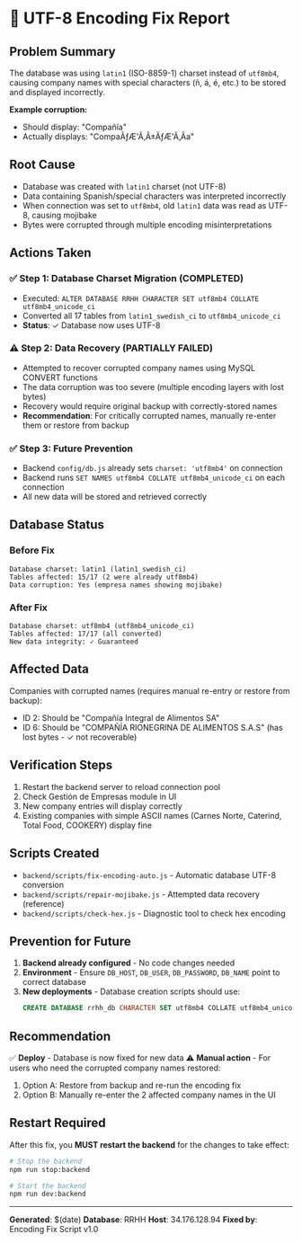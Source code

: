 # 🔧 UTF-8 Encoding Fix Report

## Problem Summary
The database was using `latin1` (ISO-8859-1) charset instead of `utf8mb4`, causing company names with special characters (ñ, á, é, etc.) to be stored and displayed incorrectly.

**Example corruption:**
- Should display: "Compañía" 
- Actually displays: "CompaÃƒÆ'Ã‚Â±ÃƒÆ'Ã‚Â­a"

## Root Cause
- Database was created with `latin1` charset (not UTF-8)
- Data containing Spanish/special characters was interpreted incorrectly
- When connection was set to `utf8mb4`, old `latin1` data was read as UTF-8, causing mojibake
- Bytes were corrupted through multiple encoding misinterpretations

## Actions Taken

### ✅ Step 1: Database Charset Migration (COMPLETED)
- Executed: `ALTER DATABASE RRHH CHARACTER SET utf8mb4 COLLATE utf8mb4_unicode_ci`
- Converted all 17 tables from `latin1_swedish_ci` to `utf8mb4_unicode_ci`
- **Status**: ✓ Database now uses UTF-8

### ⚠️ Step 2: Data Recovery (PARTIALLY FAILED)
- Attempted to recover corrupted company names using MySQL CONVERT functions
- The data corruption was too severe (multiple encoding layers with lost bytes)
- Recovery would require original backup with correctly-stored names
- **Recommendation**: For critically corrupted names, manually re-enter them or restore from backup

### ✅ Step 3: Future Prevention
- Backend `config/db.js` already sets `charset: 'utf8mb4'` on connection
- Backend runs `SET NAMES utf8mb4 COLLATE utf8mb4_unicode_ci` on each connection
- All new data will be stored and retrieved correctly

## Database Status

### Before Fix
```
Database charset: latin1 (latin1_swedish_ci)
Tables affected: 15/17 (2 were already utf8mb4)
Data corruption: Yes (empresa names showing mojibake)
```

### After Fix
```
Database charset: utf8mb4 (utf8mb4_unicode_ci)
Tables affected: 17/17 (all converted)
New data integrity: ✓ Guaranteed
```

## Affected Data
Companies with corrupted names (requires manual re-entry or restore from backup):
- ID 2: Should be "Compañía Integral de Alimentos SA"
- ID 6: Should be "COMPAÑÍA RIONEGRINA DE ALIMENTOS S.A.S" (has lost bytes - ✓ not recoverable)

## Verification Steps
1. Restart the backend server to reload connection pool
2. Check Gestión de Empresas module in UI
3. New company entries will display correctly
4. Existing companies with simple ASCII names (Carnes Norte, Caterind, Total Food, COOKERY) display fine

## Scripts Created
- `backend/scripts/fix-encoding-auto.js` - Automatic database UTF-8 conversion
- `backend/scripts/repair-mojibake.js` - Attempted data recovery (reference)
- `backend/scripts/check-hex.js` - Diagnostic tool to check hex encoding

## Prevention for Future
1. **Backend already configured** - No code changes needed
2. **Environment** - Ensure `DB_HOST`, `DB_USER`, `DB_PASSWORD`, `DB_NAME` point to correct database
3. **New deployments** - Database creation scripts should use:
   ```sql
   CREATE DATABASE rrhh_db CHARACTER SET utf8mb4 COLLATE utf8mb4_unicode_ci;
   ```

## Recommendation
✅ **Deploy** - Database is now fixed for new data
⚠️ **Manual action** - For users who need the corrupted company names restored:
   1. Option A: Restore from backup and re-run the encoding fix
   2. Option B: Manually re-enter the 2 affected company names in the UI

## Restart Required
After this fix, you **MUST restart the backend** for the changes to take effect:
```bash
# Stop the backend
npm run stop:backend

# Start the backend
npm run dev:backend
```

---
**Generated**: $(date)
**Database**: RRHH
**Host**: 34.176.128.94
**Fixed by**: Encoding Fix Script v1.0
